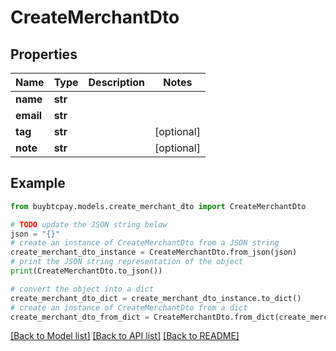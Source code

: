 # CreateMerchantDto


## Properties

Name | Type | Description | Notes
------------ | ------------- | ------------- | -------------
**name** | **str** |  | 
**email** | **str** |  | 
**tag** | **str** |  | [optional] 
**note** | **str** |  | [optional] 

## Example

```python
from buybtcpay.models.create_merchant_dto import CreateMerchantDto

# TODO update the JSON string below
json = "{}"
# create an instance of CreateMerchantDto from a JSON string
create_merchant_dto_instance = CreateMerchantDto.from_json(json)
# print the JSON string representation of the object
print(CreateMerchantDto.to_json())

# convert the object into a dict
create_merchant_dto_dict = create_merchant_dto_instance.to_dict()
# create an instance of CreateMerchantDto from a dict
create_merchant_dto_from_dict = CreateMerchantDto.from_dict(create_merchant_dto_dict)
```
[[Back to Model list]](../README.md#documentation-for-models) [[Back to API list]](../README.md#documentation-for-api-endpoints) [[Back to README]](../README.md)


